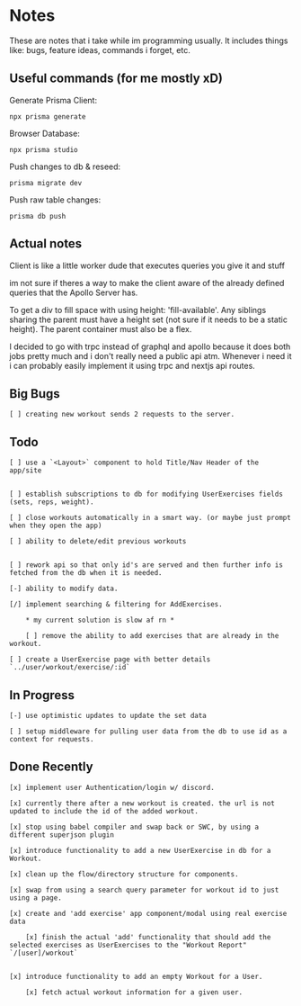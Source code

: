 # Notes

These are notes that i take while im programming usually. It includes things like: bugs, feature ideas, commands i forget, etc.

## Useful commands (for me mostly xD)

Generate Prisma Client:

`npx prisma generate`

Browser Database:

`npx prisma studio`

Push changes to db & reseed:

`prisma migrate dev`

Push raw table changes:

`prisma db push`

## Actual notes

Client is like a little worker dude that executes queries you give it and stuff

im not sure if theres a way to make the client aware of the already defined queries that the Apollo Server has.

To get a div to fill space with using height: 'fill-available'. Any siblings sharing the parent must have a height set (not sure if it needs to be a static height). The parent container must also be a flex.

I decided to go with trpc instead of graphql and apollo because it does both jobs pretty much and i don't really need a public api atm. Whenever i need it i can probably easily implement it using trpc and nextjs api routes.

## Big Bugs

    [ ] creating new workout sends 2 requests to the server.

## Todo

    [ ] use a `<Layout>` component to hold Title/Nav Header of the app/site


    [ ] establish subscriptions to db for modifying UserExercises fields (sets, reps, weight).

    [ ] close workouts automatically in a smart way. (or maybe just prompt when they open the app)

    [ ] ability to delete/edit previous workouts

    
    [ ] rework api so that only id's are served and then further info is fetched from the db when it is needed.

    [-] ability to modify data.

    [/] implement searching & filtering for AddExercises.
        
        * my current solution is slow af rn *  

        [ ] remove the ability to add exercises that are already in the workout.

    [ ] create a UserExercise page with better details `../user/workout/exercise/:id`

## In Progress

    [-] use optimistic updates to update the set data

    [ ] setup middleware for pulling user data from the db to use id as a context for requests.

## Done Recently

    [x] implement user Authentication/login w/ discord.

    [x] currently there after a new workout is created. the url is not updated to include the id of the added workout.

    [x] stop using babel compiler and swap back or SWC, by using a different superjson plugin 

    [x] introduce functionality to add a new UserExercise in db for a Workout.

    [x] clean up the flow/directory structure for components.

    [x] swap from using a search query parameter for workout id to just using a page.

    [x] create and 'add exercise' app component/modal using real exercise data

        [x] finish the actual 'add' functionality that should add the selected exercises as UserExercises to the "Workout Report" `/[user]/workout`


    [x] introduce functionality to add an empty Workout for a User.

        [x] fetch actual workout information for a given user. 